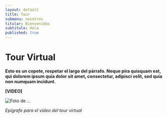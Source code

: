```yaml
---
layout: default
title: Tour
submenu: nosotros
titular: Bienvenidos
subtitulo: Hola
published: true
---
```


# Tour Virtual
 
**Esto es un copete, respetar el largo del párrafo. Neque pira quisquam est, qui dolorem ipsum quia dolor sit amet, consectetur, adipisci velit, sed quia non numquam incidunt.**

**[VIDEO]**

![Foto de ...](http://placeimg.com/720/420/people)

*Epígrafe para el vídeo del tour virtual*